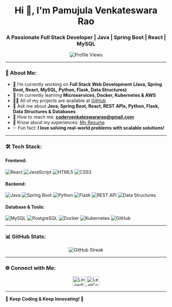 <h1 align="center">Hi 👋, I'm Pamujula Venkateswara Rao</h1>
<h3 align="center">A Passionate Full Stack Developer | Java | Spring Boot | React | MySQL</h3>

<p align="center">
  <img src="https://komarev.com/ghpvc/?username=coder-venky&label=Profile%20views&color=0e75b6&style=flat" alt="Profile Views" />
</p>

---

### 🚀 About Me:
- 🔬 I’m currently working on **Full Stack Web Development (Java, Spring Boot, React, MySQL, Python, Flask, Data Structures)**
- 🌱 I’m currently learning **Microservices, Docker, Kubernetes & AWS**
- 👨‍💻 All of my projects are available at [GitHub](https://github.com/coder-Venky)
- 💬 Ask me about **Java, Spring Boot, React, REST APIs, Python, Flask, Data Structures & Databases**
- 📧 How to reach me: **codervenkateswararao@gmail.com**
- 📝 Know about my experiences: [My Resume](https://drive.google.com/file/d/1hoXH0VzgpvIAnA7SiMfBT1MY4PB9nnjm/view?usp=sharing)
- ✨ Fun fact: **I love solving real-world problems with scalable solutions!**

---

### 🛠️ Tech Stack:
#### **Frontend:**
![React](https://img.shields.io/badge/React-61DAFB?style=for-the-badge&logo=react&logoColor=black)
![JavaScript](https://img.shields.io/badge/JavaScript-F7DF1E?style=for-the-badge&logo=javascript&logoColor=black)
![HTML5](https://img.shields.io/badge/HTML5-E34F26?style=for-the-badge&logo=html5&logoColor=white)
![CSS3](https://img.shields.io/badge/CSS3-1572B6?style=for-the-badge&logo=css3&logoColor=white)

#### **Backend:**
![Java](https://img.shields.io/badge/Java-007396?style=for-the-badge&logo=java&logoColor=white)
![Spring Boot](https://img.shields.io/badge/Spring%20Boot-6DB33F?style=for-the-badge&logo=spring-boot&logoColor=white)
![Python](https://img.shields.io/badge/Python-3776AB?style=for-the-badge&logo=python&logoColor=white)
![Flask](https://img.shields.io/badge/Flask-000000?style=for-the-badge&logo=flask&logoColor=white)
![REST API](https://img.shields.io/badge/REST-02569B?style=for-the-badge&logo=rest&logoColor=white)
![Data Structures](https://img.shields.io/badge/Data%20Structures-0078D6?style=for-the-badge&logo=data&logoColor=white)

#### **Database & Tools:**
![MySQL](https://img.shields.io/badge/MySQL-4479A1?style=for-the-badge&logo=mysql&logoColor=white)
![PostgreSQL](https://img.shields.io/badge/PostgreSQL-336791?style=for-the-badge&logo=postgresql&logoColor=white)
![Docker](https://img.shields.io/badge/Docker-2496ED?style=for-the-badge&logo=docker&logoColor=white)
![Kubernetes](https://img.shields.io/badge/Kubernetes-326CE5?style=for-the-badge&logo=kubernetes&logoColor=white)
![GitHub](https://img.shields.io/badge/GitHub-181717?style=for-the-badge&logo=github&logoColor=white)

---

### 📊 GitHub Stats:
<p align="center">
  <img src="https://github-readme-streak-stats.herokuapp.com/?user=coder-venky&theme=tokyonight" alt="GitHub Streak"/>
</p>

---

### 🌐 Connect with Me:
<p align="center">
  <a href="https://www.linkedin.com/in/venkateswara-rao-750a69255/" target="_blank">
    <img src="https://raw.githubusercontent.com/rahuldkjain/github-profile-readme-generator/master/src/images/icons/Social/linked-in-alt.svg" alt="LinkedIn" height="30" width="40"/>
  </a>
  <a href="https://www.leetcode.com/mr_lonelyguy" target="_blank">
    <img src="https://raw.githubusercontent.com/rahuldkjain/github-profile-readme-generator/master/src/images/icons/Social/leet-code.svg" alt="LeetCode" height="30" width="40"/>
  </a>
</p>

---

🌟 **Keep Coding & Keep Innovating! 🚀**
